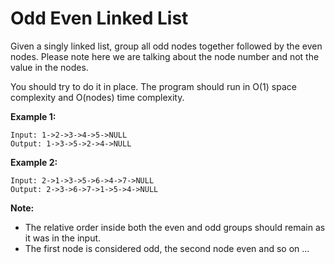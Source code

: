 # Odd Even Linked List

Given a singly linked list, group all odd nodes together followed by the even nodes. Please note here we are talking about the node number and not the value in the nodes.

You should try to do it in place. The program should run in O(1) space complexity and O(nodes) time complexity.

__Example 1:__

```pseudo
Input: 1->2->3->4->5->NULL
Output: 1->3->5->2->4->NULL
```

__Example 2:__

```pseudo
Input: 2->1->3->5->6->4->7->NULL
Output: 2->3->6->7->1->5->4->NULL
```

__Note:__

- The relative order inside both the even and odd groups should remain as it was in the input.
- The first node is considered odd, the second node even and so on ...
